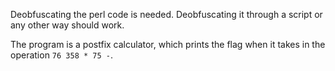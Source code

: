 Deobfuscating the perl code is needed. Deobfuscating it through a script or any other way should work.

The program is a postfix calculator, which prints the flag when it takes in the operation `76 358 * 75 -`.
